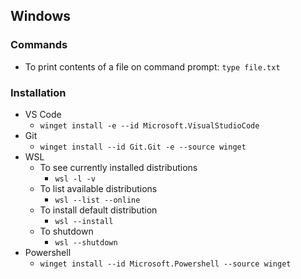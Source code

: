 ## Windows

### Commands
* To print contents of a file on command prompt: `type file.txt`

### Installation
* VS Code
    * `winget install -e --id Microsoft.VisualStudioCode`
* Git
    * `winget install --id Git.Git -e --source winget`
* WSL
    * To see currently installed distributions
        * `wsl -l -v`
    * To list available distributions
        * `wsl --list --online`
    * To install default distribution
        * `wsl --install`
    * To shutdown
        * `wsl --shutdown`
* Powershell
    * `winget install --id Microsoft.Powershell --source winget`
  